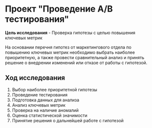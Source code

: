 # Проект "Проведение A/B тестирования"
   
**Цель исследования** - Проверка гипотезы с целью повышения ключевых метрик  
  
На основании перечня гипотез от маркетингового отдела по повышению ключевых метрик необходимо выбрать наиболее приоритетную, а также провести сравнительный анализ и принять решение о внедрении изменений или отказе от работы с гипотезой.  
  
## Ход исследования
  
1. Выбор наиболее приоритетной гипотезы
2. Проведение тестирования
3. Подготовка данных для анализа
4. Анализ ключевых метрик
5. Проверка на наличие аномалий
6. Оценка статистической значимости
7. Принятие решения о дальнейшей работе с гипотезой